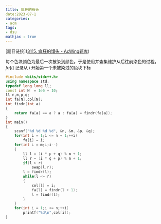 ```yaml
---
title: 疯狂的石头
date:2023-07-1
categories:
- acm
tags: 
- dsu
mathjax : true
---
```




[题目链接]([3115. 疯狂的馒头 - AcWing题库](https://www.acwing.com/problem/content/3118/))

<!--more-->

每个色块颜色为最后一次被染到颜色，于是使用并查集维护从后往前染色的过程，$fa[i]$ 记录从 $i$ 开始第一个未被染过的色块下标

```C++
#include <bits/stdc++.h>
using namespace std;
typedef long long ll;
const int N  = 1e6 + 10;
ll n,m,p,q;
int fa[N],col[N];
int findr(int a)
{
    return fa[a] == a ? a : fa[a] = findr(fa[a]);
}
int main()
{
    scanf("%d %d %d %d", &n, &m, &p, &q);
    for(int i = 1;i <= n + 1;++i)
        fa[i] = i;
    for(int i = m;i;i--)
    {
        ll l = (i * p + q) % n + 1;
        ll r = (i * q + p) % n + 1;
        if(l > r)
            swap(l,r);
        l = findr(l);
        while(l <= r)
        {
            col[l] = i;
            fa[l] = findr(l + 1);
            l = findr(l);
        }
    }
    for(int i = 1;i <= n;++i)
        printf("%d\n",col[i]);
}
```

